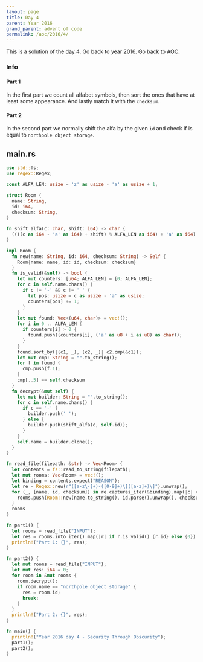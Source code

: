 ```yaml
---
layout: page
title: Day 4
parent: Year 2016
grand_parent: advent of code
permalink: /aoc/2016/4/
---
```


This is a solution of the [day 4](https://adventofcode.com/2016/day/4). Go back to year [2016](/aoc/2016). Go back to [AOC](/aoc/).

### Info

#### Part 1

In the first part we count all alfabet symbols, then sort the ones that have at least some appearance. And lastly match it with the `checksum`.

#### Part 2

In the second part we normally shift the alfa by the given `id` and check if is equal to `northpole object storage`.

## main.rs

```rs
use std::fs;
use regex::Regex;

const ALFA_LEN: usize = 'z' as usize - 'a' as usize + 1;

struct Room {
  name: String,
  id: i64,
  checksum: String,
}

fn shift_alfa(c: char, shift: i64) -> char {
  ((((c as i64 - 'a' as i64) + shift) % ALFA_LEN as i64) + 'a' as i64) as u8 as char
}

impl Room {
  fn new(name: String, id: i64, checksum: String) -> Self {
    Room{name: name, id: id, checksum: checksum}
  }
  fn is_valid(&self) -> bool {
    let mut counters: [u64; ALFA_LEN] = [0; ALFA_LEN];
    for c in self.name.chars() {
      if c != '-' && c != ' ' {
        let pos: usize = c as usize - 'a' as usize;
        counters[pos] += 1;
      }
    }
    let mut found: Vec<(u64, char)> = vec!();
    for i in 0 .. ALFA_LEN {
      if counters[i] > 0 {
        found.push((counters[i], ('a' as u8 + i as u8) as char));
      }
    }
    found.sort_by(|(c1, _), (c2, _)| c2.cmp(&c1));
    let mut cmp: String = "".to_string();
    for f in found {
      cmp.push(f.1);
    }
    cmp[..5] == self.checksum
  }
  fn decrypt(&mut self) {
    let mut builder: String = "".to_string();
    for c in self.name.chars() {
      if c == '-' {
        builder.push(' ');
      } else {
        builder.push(shift_alfa(c, self.id));
      }
    }
    self.name = builder.clone();
  }
}

fn read_file(filepath: &str) -> Vec<Room> {
  let contents = fs::read_to_string(filepath);
  let mut rooms: Vec<Room> = vec!();
  let binding = contents.expect("REASON");
  let re = Regex::new(r"([a-z\-]+)-([0-9]+)\[([a-z]+)\]").unwrap();
  for (_, [name, id, checksum]) in re.captures_iter(&binding).map(|c| c.extract()) {
    rooms.push(Room::new(name.to_string(), id.parse().unwrap(), checksum.to_string()));
  }
  rooms
}

fn part1() {
  let rooms = read_file("INPUT");
  let res = rooms.into_iter().map(|r| if r.is_valid() {r.id} else {0}).sum::<i64>();
  println!("Part 1: {}", res);
}

fn part2() {
  let mut rooms = read_file("INPUT");
  let mut res: i64 = 0;
  for room in &mut rooms {
    room.decrypt();
    if room.name == "northpole object storage" {
      res = room.id;
      break;
    }
  }
  println!("Part 2: {}", res);
}

fn main() {
  println!("Year 2016 day 4 - Security Through Obscurity");
  part1();
  part2();
}
```

